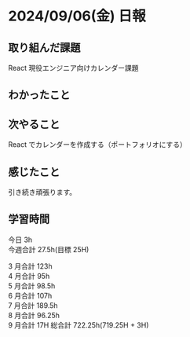 # 2024/09/06(金) 日報

## 取り組んだ課題

React 現役エンジニア向けカレンダー課題

## わかったこと

## 次やること

React でカレンダーを作成する（ポートフォリオにする）

## 感じたこと

引き続き頑張ります。

## 学習時間

今日 3h
<br />
今週合計 27.5h(目標 25H)
<br />

3 月合計 123h
<br />
4 月合計 95h
<br />
5 月合計 98.5h
<br />
6 月合計 107h
<br />
7 月合計 189.5h
<br />
8 月合計 96.25h
<br />
9 月合計 17H
総合計 722.25h(719.25H + 3H)
